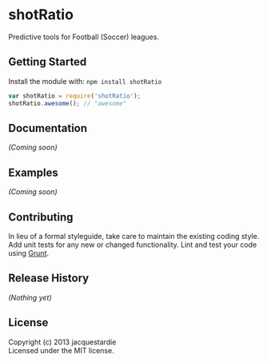 # shotRatio

Predictive tools for Football (Soccer) leagues.

## Getting Started
Install the module with: `npm install shotRatio`

```javascript
var shotRatio = require('shotRatio');
shotRatio.awesome(); // "awesome"
```

## Documentation
_(Coming soon)_

## Examples
_(Coming soon)_

## Contributing
In lieu of a formal styleguide, take care to maintain the existing coding style. Add unit tests for any new or changed functionality. Lint and test your code using [Grunt](http://gruntjs.com/).

## Release History
_(Nothing yet)_

## License
Copyright (c) 2013 jacquestardie  
Licensed under the MIT license.
